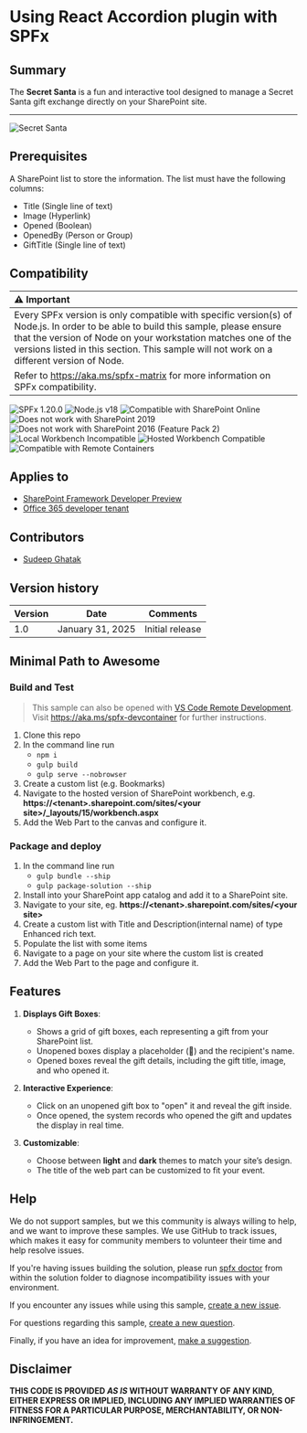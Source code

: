 # Using React Accordion plugin with SPFx

## Summary

The **Secret Santa** is a fun and interactive tool designed to manage a Secret Santa gift exchange directly on your SharePoint site.

---


![Secret Santa](./assets/SecretSanta.gif)

## Prerequisites

A SharePoint list to store the information. The list must have the following columns:
 - Title (Single line of text)
 - Image (Hyperlink)
 - Opened (Boolean)
 - OpenedBy (Person or Group)
 - GiftTitle (Single line of text)


## Compatibility

| :warning: Important          |
|:---------------------------|
| Every SPFx version is only compatible with specific version(s) of Node.js. In order to be able to build this sample, please ensure that the version of Node on your workstation matches one of the versions listed in this section. This sample will not work on a different version of Node.|
|Refer to <https://aka.ms/spfx-matrix> for more information on SPFx compatibility.   |

![SPFx 1.20.0](https://img.shields.io/badge/SPFx-1.20.0-green.svg) 
![Node.js v18](https://img.shields.io/badge/Node.js-v18-green.svg) 
![Compatible with SharePoint Online](https://img.shields.io/badge/SharePoint%20Online-Compatible-green.svg)
![Does not work with SharePoint 2019](https://img.shields.io/badge/SharePoint%20Server%202019-Incompatible-red.svg "SharePoint Server 2019 requires SPFx 1.4.1 or lower")
![Does not work with SharePoint 2016 (Feature Pack 2)](https://img.shields.io/badge/SharePoint%20Server%202016%20(Feature%20Pack%202)-Incompatible-red.svg "SharePoint Server 2016 Feature Pack 2 requires SPFx 1.1")
![Local Workbench Incompatible](https://img.shields.io/badge/Local%20Workbench-Incompatible-red.svg)
![Hosted Workbench Compatible](https://img.shields.io/badge/Hosted%20Workbench-Compatible-green.svg)
![Compatible with Remote Containers](https://img.shields.io/badge/Remote%20Containers-Compatible-green.svg)

## Applies to

* [SharePoint Framework Developer Preview](https://learn.microsoft.com/sharepoint/dev/spfx/sharepoint-framework-overview)
* [Office 365 developer tenant](https://learn.microsoft.com/sharepoint/dev/spfx/set-up-your-developer-tenant)

## Contributors

* [Sudeep Ghatak](https://github.com/sudeepghatak)


## Version history

Version|Date|Comments
-------|----|--------
1.0|January 31, 2025|Initial release


## Minimal Path to Awesome

### Build and Test

>  This sample can also be opened with [VS Code Remote Development](https://code.visualstudio.com/docs/remote/remote-overview). Visit https://aka.ms/spfx-devcontainer for further instructions.

1. Clone this repo
2. In the command line run
    - `npm i`
    - `gulp build`
    - `gulp serve --nobrowser`
3. Create a custom list (e.g. Bookmarks) 
5. Navigate to the hosted version of SharePoint workbench, e.g. **https://\<tenant>.sharepoint.com/sites/\<your site>/_layouts/15/workbench.aspx**
6. Add the Web Part to the canvas and configure it.

### Package and deploy

1. In the command line run
    - `gulp bundle --ship`
    - `gulp package-solution --ship`
2. Install into your SharePoint app catalog and add it to a SharePoint site.
3. Navigate to your site, eg. **https://\<tenant>.sharepoint.com/sites/\<your site>**
4. Create a custom list with Title and Description(internal name) of type Enhanced rich text. 
5. Populate the list with some items
6. Navigate to a page on your site where the custom list is created
7. Add the Web Part to the page and configure it.

## Features

1. **Displays Gift Boxes**:
   - Shows a grid of gift boxes, each representing a gift from your SharePoint list.
   - Unopened boxes display a placeholder (🎁) and the recipient's name.
   - Opened boxes reveal the gift details, including the gift title, image, and who opened it.

2. **Interactive Experience**:
   - Click on an unopened gift box to "open" it and reveal the gift inside.
   - Once opened, the system records who opened the gift and updates the display in real time.

3. **Customizable**:
   - Choose between **light** and **dark** themes to match your site’s design.
   - The title of the web part can be customized to fit your event.


## Help

We do not support samples, but we this community is always willing to help, and we want to improve these samples. We use GitHub to track issues, which makes it easy for  community members to volunteer their time and help resolve issues.

If you're having issues building the solution, please run [spfx doctor](https://pnp.github.io/cli-microsoft365/cmd/spfx/spfx-doctor/) from within the solution folder to diagnose incompatibility issues with your environment.

If you encounter any issues while using this sample, [create a new issue](https://github.com/pnp/sp-dev-fx-webparts/issues/new?assignees=&labels=Needs%3A+Triage+%3Amag%3A%2Ctype%3Abug-suspected%2Csample%3A%20REACT-SP-BOOKMARKS&template=bug-report.yml&sample=REACT-SP-BOOKMARKS&authors=@SudeepGhatakh&title=REACT-SP-BOOKMARKS).

For questions regarding this sample, [create a new question](https://github.com/pnp/sp-dev-fx-webparts/issues/new?assignees=&labels=Needs%3A+Triage+%3Amag%3A%2Ctype%3Aquestion%2Csample%3A%20REACT-SP-BOOKMARKS&template=bug-report.yml&sample=REACT-SP-BOOKMARKS&authors=@SudeepGhatakh&title=REACT-SP-BOOKMARKS).

Finally, if you have an idea for improvement, [make a suggestion](https://github.com/pnp/sp-dev-fx-webparts/issues/new?assignees=&labels=Needs%3A+Triage+%3Amag%3A%2Ctype%3Aenhancement%2Csample%3A%20REACT-SP-BOOKMARKS&template=bug-report.yml&sample=REACT-SP-BOOKMARKS&authors=@SudeepGhatakh&title=REACT-SP-BOOKMARKS).


## Disclaimer

**THIS CODE IS PROVIDED *AS IS* WITHOUT WARRANTY OF ANY KIND, EITHER EXPRESS OR IMPLIED, INCLUDING ANY IMPLIED WARRANTIES OF FITNESS FOR A PARTICULAR PURPOSE, MERCHANTABILITY, OR NON-INFRINGEMENT.**


